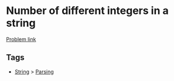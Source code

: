 # Number of different integers in a string

[Problem link](https://leetcode.com/problems/number-of-different-integers-in-a-string)

## Tags

* [String](/README.md#String) > [Parsing](/README.md#String-Parsing)
